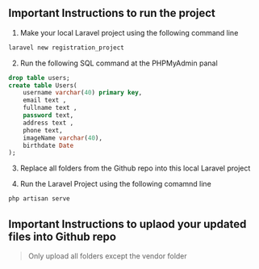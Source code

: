 ## Important Instructions to run the project

1. Make your local Laravel project using the following command line

```bash
laravel new registration_project
```

2. Run the following SQL command at the PHPMyAdmin panal

```sql
drop table users;
create table Users(
    username varchar(40) primary key,
    email text ,
    fullname text ,
    password text,
    address text ,
    phone text,
    imageName varchar(40),
    birthdate Date
);
```

3. Replace all folders from the Github repo into this local Laravel project

4. Run the Laravel Project using the following comamnd line

```bash
php artisan serve
```

## Important Instructions to uplaod your updated files into Github repo

> Only upload all folders except the vendor folder
